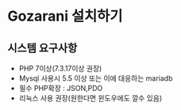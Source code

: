 # Gozarani 설치하기
## 시스템 요구사항
- PHP 7이상(7.3.17이상 권장)
- Mysql 사용시 5.5 이상 또는 이에 대응하는 mariadb
- 필수 PHP확장 : JSON,PDO
- 리눅스 사용 권장(원한다면 윈도우에도 깔수 있음)
